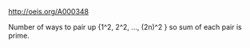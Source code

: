 http://oeis.org/A000348

Number of ways to pair up {1^2, 2^2, ..., (2n)^2 } so sum of each pair is prime.
